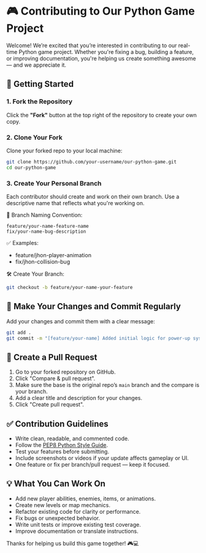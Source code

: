 # 🎮 Contributing to Our Python Game Project

Welcome! We’re excited that you’re interested in contributing to our real-time Python game project. Whether you're fixing a bug, building a feature, or improving documentation, you're helping us create something awesome — and we appreciate it.

## 🚀 Getting Started

### 1. Fork the Repository  
Click the **"Fork"** button at the top right of the repository to create your own copy.

### 2. Clone Your Fork  
Clone your forked repo to your local machine:
```bash
git clone https://github.com/your-username/our-python-game.git
cd our-python-game
```

### 3. Create Your Personal Branch  
Each contributor should create and work on their own branch. Use a descriptive name that reflects what you're working on.

📌 Branch Naming Convention:
```
feature/your-name-feature-name
fix/your-name-bug-description
```

✅ Examples:
- feature/jhon-player-animation  
- fix/jhon-collision-bug

🛠️ Create Your Branch:
```bash
git checkout -b feature/your-name-your-feature
```

## 💾 Make Your Changes and Commit Regularly  
Add your changes and commit them with a clear message:
```bash
git add .
git commit -m "[feature/your-name] Added initial logic for power-up system"
```

## 🔁 Create a Pull Request

1. Go to your forked repository on GitHub.
2. Click "Compare & pull request".
3. Make sure the base is the original repo’s `main` branch and the compare is your branch.
4. Add a clear title and description for your changes.
5. Click "Create pull request".

## ✅ Contribution Guidelines

- Write clean, readable, and commented code.
- Follow the [PEP8 Python Style Guide](https://pep8.org/).
- Test your features before submitting.
- Include screenshots or videos if your update affects gameplay or UI.
- One feature or fix per branch/pull request — keep it focused.

## 💡 What You Can Work On

- Add new player abilities, enemies, items, or animations.
- Create new levels or map mechanics.
- Refactor existing code for clarity or performance.
- Fix bugs or unexpected behavior.
- Write unit tests or improve existing test coverage.
- Improve documentation or translate instructions.


Thanks for helping us build this game together! 🎮💻
